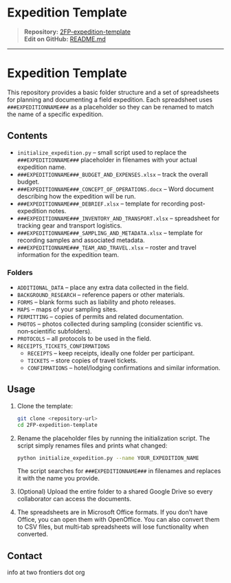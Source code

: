 # Expedition Template

> **Repository:** [2FP-expedition-template](https://github.com/two-frontiers-project/2FP-expedition-template)  
> **Edit on GitHub:** [README.md](https://github.com/two-frontiers-project/2FP-expedition-template/edit/main/README.md)

---

# Expedition Template

This repository provides a basic folder structure and a set of spreadsheets for planning and documenting a field expedition. Each spreadsheet uses `###EXPEDITIONNAME###` as a placeholder so they can be renamed to match the name of a specific expedition.

## Contents

- `initialize_expedition.py` – small script used to replace the `###EXPEDITIONNAME###` placeholder in filenames with your actual expedition name.
- `###EXPEDITIONNAME###_BUDGET_AND_EXPENSES.xlsx` – track the overall budget.
- `###EXPEDITIONNAME###_CONCEPT_OF_OPERATIONS.docx` – Word document describing how the expedition will be run.
- `###EXPEDITIONNAME###_DEBRIEF.xlsx` – template for recording post-expedition notes.
- `###EXPEDITIONNAME###_INVENTORY_AND_TRANSPORT.xlsx` – spreadsheet for tracking gear and transport logistics.
- `###EXPEDITIONNAME###_SAMPLING_AND_METADATA.xlsx` – template for recording samples and associated metadata.
- `###EXPEDITIONNAME###_TEAM_AND_TRAVEL.xlsx` – roster and travel information for the expedition team.

### Folders

- `ADDITIONAL_DATA` – place any extra data collected in the field.
- `BACKGROUND_RESEARCH` – reference papers or other materials.
- `FORMS` – blank forms such as liability and photo releases.
- `MAPS` – maps of your sampling sites.
- `PERMITTING` – copies of permits and related documentation.
- `PHOTOS` – photos collected during sampling (consider scientific vs. non‑scientific subfolders).
- `PROTOCOLS` – all protocols to be used in the field.
- `RECEIPTS_TICKETS_CONFIRMATIONS`
  - `RECEIPTS` – keep receipts, ideally one folder per participant.
  - `TICKETS` – store copies of travel tickets.
  - `CONFIRMATIONS` – hotel/lodging confirmations and similar information.

## Usage

1. Clone the template:

   ```bash
   git clone <repository-url>
   cd 2FP-expedition-template
   ```

2. Rename the placeholder files by running the initialization script. The script simply renames files and prints what changed:

   ```bash
   python initialize_expedition.py --name YOUR_EXPEDITION_NAME
   ```

   The script searches for `###EXPEDITIONNAME###` in filenames and replaces it with the name you provide.

3. (Optional) Upload the entire folder to a shared Google Drive so every collaborator can access the documents.

4. The spreadsheets are in Microsoft Office formats. If you don’t have Office, you can open them with OpenOffice. You can also convert them to CSV files, but multi‑tab spreadsheets will lose functionality when converted.

## Contact

info at two frontiers dot org

